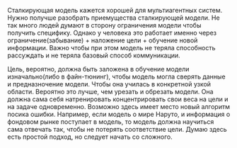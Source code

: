 Сталкирующая модель кажется хорошей для мультиагентных систем. Нужно получше разобрать приемущества сталкирующей модели.
Не так много людей думают в сторону ограничения модели чтобы получить специфику. Однако у человека это работает именно через ограничение(забывание) + наложение цели + обучение новой информации. Важно чтобы при этом модель не теряла способность рассуждать и не теряла базовый способ коммуникации.


Цель, вероятно, должна быть заложена в обучение модели изначально(либо в файн-тюнинг), чтобы модель могла сверять данные и предназночение модели. Чтобы она училась в конкретной узкой области. Вероятно это лучше, чем урезать и обрезать модели. 
Она должна сама себя натренировать концентрировать свои веса на цели и на задаче одновременно. Возможно здесь имеет место новый алгоритм посика ошибки. Например, если модель о мире Наруто, и информация о фондовом рынке поступает в модель, то модель должна научиться сама отвечать так, чтобы не потерять соответствие цели. 
Думаю здесь есть простой подход, но следует начать со сложного. 



